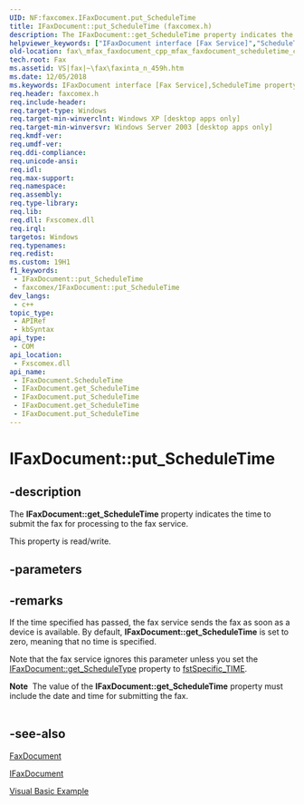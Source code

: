 ```yaml
---
UID: NF:faxcomex.IFaxDocument.put_ScheduleTime
title: IFaxDocument::put_ScheduleTime (faxcomex.h)
description: The IFaxDocument::get_ScheduleTime property indicates the time to submit the fax for processing to the fax service.
helpviewer_keywords: ["IFaxDocument interface [Fax Service]","ScheduleTime property","IFaxDocument.ScheduleTime","IFaxDocument.get_ScheduleTime","IFaxDocument.put_ScheduleTime","IFaxDocument::ScheduleTime","IFaxDocument::get_ScheduleTime","IFaxDocument::put_ScheduleTime","ScheduleTime property [Fax Service]","ScheduleTime property [Fax Service]","IFaxDocument interface","_mfax_faxdocument.scheduletime","fax._mfax_faxdocument_cpp_mfax_faxdocument_scheduletime_cpp","fax._mfax_faxdocument_scheduletime","faxcomex/IFaxDocument::ScheduleTime","faxcomex/IFaxDocument::get_ScheduleTime","faxcomex/IFaxDocument::put_ScheduleTime","put_ScheduleTime"]
old-location: fax\_mfax_faxdocument_cpp_mfax_faxdocument_scheduletime_cpp.htm
tech.root: Fax
ms.assetid: VS|fax|~\fax\faxinta_n_459h.htm
ms.date: 12/05/2018
ms.keywords: IFaxDocument interface [Fax Service],ScheduleTime property, IFaxDocument.ScheduleTime, IFaxDocument.get_ScheduleTime, IFaxDocument.put_ScheduleTime, IFaxDocument::ScheduleTime, IFaxDocument::get_ScheduleTime, IFaxDocument::put_ScheduleTime, ScheduleTime property [Fax Service], ScheduleTime property [Fax Service],IFaxDocument interface, _mfax_faxdocument.scheduletime, fax._mfax_faxdocument_cpp_mfax_faxdocument_scheduletime_cpp, fax._mfax_faxdocument_scheduletime, faxcomex/IFaxDocument::ScheduleTime, faxcomex/IFaxDocument::get_ScheduleTime, faxcomex/IFaxDocument::put_ScheduleTime, put_ScheduleTime
req.header: faxcomex.h
req.include-header: 
req.target-type: Windows
req.target-min-winverclnt: Windows XP [desktop apps only]
req.target-min-winversvr: Windows Server 2003 [desktop apps only]
req.kmdf-ver: 
req.umdf-ver: 
req.ddi-compliance: 
req.unicode-ansi: 
req.idl: 
req.max-support: 
req.namespace: 
req.assembly: 
req.type-library: 
req.lib: 
req.dll: Fxscomex.dll
req.irql: 
targetos: Windows
req.typenames: 
req.redist: 
ms.custom: 19H1
f1_keywords:
 - IFaxDocument::put_ScheduleTime
 - faxcomex/IFaxDocument::put_ScheduleTime
dev_langs:
 - c++
topic_type:
 - APIRef
 - kbSyntax
api_type:
 - COM
api_location:
 - Fxscomex.dll
api_name:
 - IFaxDocument.ScheduleTime
 - IFaxDocument.get_ScheduleTime
 - IFaxDocument.put_ScheduleTime
 - IFaxDocument.get_ScheduleTime
 - IFaxDocument.put_ScheduleTime
---
```


# IFaxDocument::put_ScheduleTime


## -description

The <b>IFaxDocument::get_ScheduleTime</b> property indicates the time to submit the fax for processing to the fax service.

This property is read/write.

## -parameters

## -remarks

If the time specified has passed, the fax service sends the fax as soon as a device is available. By default, <b>IFaxDocument::get_ScheduleTime</b> is set to zero, meaning that no time is specified.

Note that the fax service ignores this parameter unless you set the <a href="https://docs.microsoft.com/previous-versions/windows/desktop/fax/-mfax-faxdocument-scheduletype-vb">IFaxDocument::get_ScheduleType</a> property to <a href="https://docs.microsoft.com/previous-versions/windows/desktop/api/faxcomex/ne-faxcomex-fax_schedule_type_enum">fstSpecific_TIME</a>.

<div class="alert"><b>Note</b>  The value of the <b>IFaxDocument::get_ScheduleTime</b> property must include the date and time for submitting the fax.</div>
<div> </div>

## -see-also

<a href="https://docs.microsoft.com/previous-versions/windows/desktop/fax/-mfax-faxdocument">FaxDocument</a>



<a href="https://docs.microsoft.com/previous-versions/windows/desktop/api/faxcomex/nn-faxcomex-ifaxdocument">IFaxDocument</a>



<a href="https://docs.microsoft.com/previous-versions/windows/desktop/fax/-mfax-sending-a-fax">Visual Basic Example</a>

